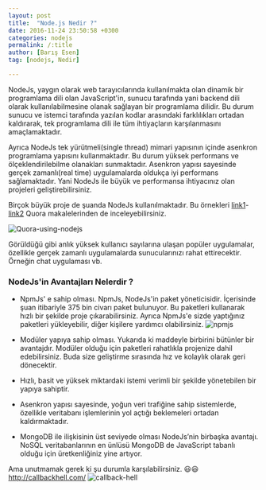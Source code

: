 ```yaml
---
layout: post
title:  "Node.js Nedir ?"
date: 2016-11-24 23:50:58 +0300
categories: nodejs
permalink: /:title
author: [Barış Esen]
tag: [nodejs, Nedir]

---
```

NodeJs, yaygın olarak web tarayıcılarında kullanılmakta olan dinamik bir programlama dili olan JavaScript'in, sunucu tarafında yani backend dili olarak kullanılabilmesine olanak sağlayan bir programlama dilidir. Bu durum sunucu ve istemci tarafında yazılan kodlar arasındaki farklılıkları ortadan kaldırarak, tek programlama dili ile tüm ihtiyaçların karşılanmasını amaçlamaktadır.

Ayrıca NodeJs tek yürütmeli(single thread) mimari yapısının içinde asenkron programlama yapısını kullanmaktadır. Bu durum yüksek performans ve ölçeklendirilebilme olanakları sunmaktadır. Asenkron yapısı sayesinde gerçek zamanlı(real time) uygulamalarda oldukça iyi performans sağlamaktadır. Yani NodeJs ile büyük ve performansa ihtiyacınız olan projeleri geliştirebilirsiniz.

Birçok büyük proje de şuanda NodeJs kullanılmaktadır. Bu örnekleri [link1](https://www.quora.com/What-companies-are-using-Node-js-in-production)-[link2](https://www.quora.com/What-are-the-biggest-websites-built-with-Node-js-on-the-server-side) Quora makalelerinden de inceleyebilirsiniz.

![Quora-using-nodejs](https://res.cloudinary.com/deuit9vp2/image/upload/v1479934445/barisesencom/using-nodejs-in-production.png)

Görüldüğü gibi anlık yüksek kullanıcı sayılarına ulaşan popüler uygulamalar, özellikle gerçek zamanlı uygulamalarda sunucularınızı rahat ettirecektir. Örneğin chat uygulaması vb.

### NodeJs'in Avantajları Nelerdir ?

* NpmJs' e sahip olması. NpmJs, NodeJs'in paket yöneticisidir. İçerisinde şuan itibariyle 375 bin civarı paket bulunuyor. Bu paketleri kullanarak hızlı bir şekilde proje çıkarabilirsiniz. Ayrıca NpmJs'e sizde yaptığınız paketleri yükleyebilir, diğer kişilere yardımcı olabilirsiniz.
![npmjs](https://res.cloudinary.com/deuit9vp2/image/upload/v1479942606/barisesencom/npmjs.png)

* Modüler yapıya sahip olması. Yukarıda ki maddeyle birbirini bütünler bir avantajdır. Modüler olduğu için paketleri rahatlıkla projenize dahil edebilirsiniz. Buda size geliştirme sırasında hız ve kolaylık olarak geri dönecektir.

* Hızlı, basit ve yüksek miktardaki istemi verimli bir şekilde yönetebilen bir yapıya sahiptir.

* Asenkron yapısı sayesinde, yoğun veri trafiğine sahip sistemlerde, özellikle veritabanı işlemlerinin yol açtığı beklemeleri ortadan kaldırmaktadır.

* MongoDB ile ilişkisinin üst seviyede olması NodeJs’nin birbaşka avantajı. NoSQL veritabanlarının en ünlüsü MongoDB de JavaScript tabanlı olduğu için üretkenliğiniz yine artıyor.

Ama unutmamak gerek ki şu durumla karşılabilirsiniz. 😃😃
http://callbackhell.com/
![callback-hell](https://res.cloudinary.com/deuit9vp2/image/upload/v1479943610/barisesencom/callback-hell.gif)
